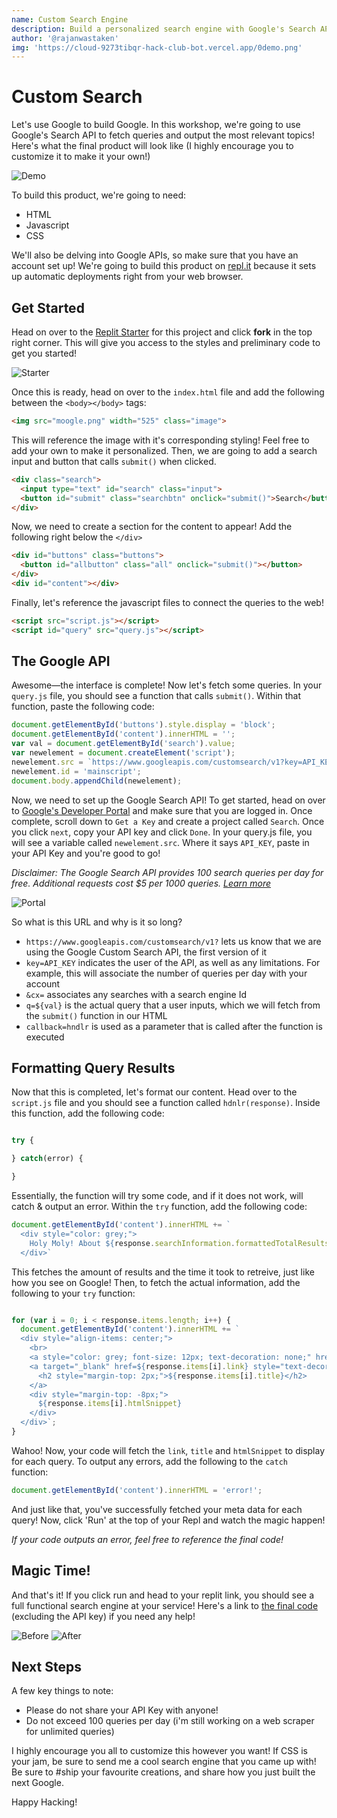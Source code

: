 ```yaml
---
name: Custom Search Engine
description: Build a personalized search engine with Google's Search API
author: '@rajanwastaken'
img: 'https://cloud-9273tibqr-hack-club-bot.vercel.app/0demo.png'
---
```


# Custom Search

Let's use Google to build Google. In this workshop, we're going to use Google's Search API to fetch queries and output the most relevant topics! Here's what the final product will look like (I highly encourage you to customize it to make it your own!)

![Demo](https://cloud-9273tibqr-hack-club-bot.vercel.app/0demo.png)

To build this product, we're going to need:
- HTML
- Javascript
- CSS

We'll also be delving into Google APIs, so make sure that you have an account set up! We're going to build this product on [repl.it](https://replit.com) because it sets up automatic deployments right from your web browser. 

## Get Started

Head on over to the [Replit Starter](https://replit.com/@rajnagrwl/search-starter) for this project and click **fork** in the top right corner. This will give you access to the styles and preliminary code to get you started!

![Starter](https://cloud-8wkzuz8vw-hack-club-bot.vercel.app/0image.png)

Once this is ready, head on over to the `index.html` file and add the following between the `<body></body>` tags:

```html
<img src="moogle.png" width="525" class="image">
```

This will reference the image with it's corresponding styling! Feel free to add your own to make it personalized. Then, we are going to add a search input and button that calls `submit()` when clicked. 


```html
<div class="search">
  <input type="text" id="search" class="input">
  <button id="submit" class="searchbtn" onclick="submit()">Search</button>
</div>
```

Now, we need to create a section for the content to appear! Add the following right below the `</div>`

```html
<div id="buttons" class="buttons">
  <button id="allbutton" class="all" onclick="submit()"></button>
</div>
<div id="content"></div>
```

Finally, let's reference the javascript files to connect the queries to the web!

```html
<script src="script.js"></script>
<script id="query" src="query.js"></script>
```

## The Google API

Awesome—the interface is complete! Now let's fetch some queries. In your `query.js` file, you should see a function that calls `submit()`. Within that function, paste the following code:

```javascript
document.getElementById('buttons').style.display = 'block';
document.getElementById('content').innerHTML = '';
var val = document.getElementById('search').value;
var newelement = document.createElement('script');
newelement.src = `https://www.googleapis.com/customsearch/v1?key=API_KEY&cx=003606982592251140240:5xbiwoxb3m0&q=${val}&callback=hndlr`;
newelement.id = 'mainscript';
document.body.appendChild(newelement);
```

Now, we need to set up the Google Search API! To get started, head on over to [Google's Developer Portal](https://developers.google.com/custom-search/v1/overview) and make sure that you are logged in. Once complete, scroll down to `Get a Key` and create a project called `Search`. Once you click `next`, copy your API key and click `Done`. In your query.js file, you will see a variable called `newelement.src`. Where it says `API_KEY`, paste in your API Key and you're good to go!

*Disclaimer: The Google Search API provides 100 search queries per day for free. Additional requests cost $5 per 1000 queries. [Learn more](https://developers.google.com/custom-search/v1/introduction/?apix=true)*

![Portal](https://cloud-nnr7tnov2-hack-club-bot.vercel.app/0image.png)

So what is this URL and why is it so long?

- `https://www.googleapis.com/customsearch/v1?` lets us know that we are using the Google Custom Search API, the first version of it
- `key=API_KEY` indicates the user of the API, as well as any limitations. For example, this will associate the number of queries per day with your account
- `&cx=` associates any searches with a search engine Id
- `q=${val}` is the actual query that a user inputs, which we will fetch from the `submit()` function in our HTML
- `callback=hndlr` is used as a parameter that is called after the function is executed

## Formatting Query Results

Now that this is completed, let's format our content. Head over to the `script.js` file and you should see a function called `hdnlr(response)`. Inside this function, add the following code:

```javascript

try {

} catch(error) {

}

```

Essentially, the function will try some code, and if it does not work, will catch & output an error. Within the `try` function, add the following code:

```javascript
document.getElementById('content').innerHTML += `
  <div style="color: grey;">
    Holy Moly! About ${response.searchInformation.formattedTotalResults} results in ${response.searchInformation.formattedSearchTime} seconds!
  </div>`
```

This fetches the amount of results and the time it took to retreive, just like how you see on Google! Then, to fetch the actual information, add the following to your `try` function:

```javascript

for (var i = 0; i < response.items.length; i++) { 
  document.getElementById('content').innerHTML += `
  <div style="align-items: center;">
    <br>
    <a style="color: grey; font-size: 12px; text-decoration: none;" href=${response.items[i].link} target="_blank">${response.items[i].link}</a>
    <a target="_blank" href=${response.items[i].link} style="text-decoration: none;">
      <h2 style="margin-top: 2px;">${response.items[i].title}</h2>
    </a>
    <div style="margin-top: -8px;">
      ${response.items[i].htmlSnippet}
    </div>
  </div>`;
}
```

Wahoo! Now, your code will fetch the `link`, `title` and `htmlSnippet` to display for each query. To output any errors, add the following to the `catch` function:

```javascript
document.getElementById('content').innerHTML = 'error!';
```
And just like that, you've successfully fetched your meta data for each query! Now, click 'Run' at the top of your Repl and watch the magic happen!

*If your code outputs an error, feel free to reference the final code!*

## Magic Time!

And that's it! If you click run and head to your replit link, you should see a full functional search engine at your service! Here's a link to [the final code](https://replit.com/@rajnagrwl/search) (excluding the API key) if you need any help!

![Before](https://cloud-9ulwzpplp-hack-club-bot.vercel.app/0image.png)
![After](https://cloud-5flz3qyg1-hack-club-bot.vercel.app/0image.png)

## Next Steps

A few key things to note:
- Please do not share your API Key with anyone!
- Do not exceed 100 queries per day (i'm still working on a web scraper for unlimited queries)

I highly encourage you all to customize this however you want! If CSS is your jam, be sure to send me a cool search engine that you came up with! Be sure to #ship your favourite creations, and share how you just built the next Google.

Happy Hacking!
